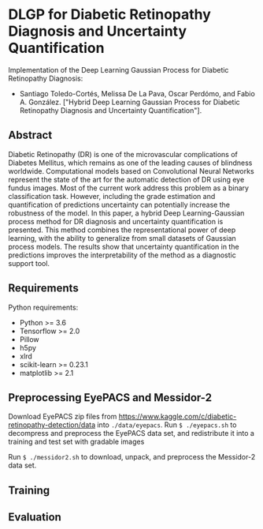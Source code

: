 # DLGP for Diabetic Retinopathy Diagnosis and Uncertainty Quantification

Implementation of the Deep Learning Gaussian Process for Diabetic Retinopathy Diagnosis:

* Santiago Toledo-Cortés, Melissa De La Pava, Oscar Perdómo, and Fabio A. González. ["Hybrid Deep Learning Gaussian Process for Diabetic Retinopathy Diagnosis and Uncertainty Quantification"].

## Abstract

Diabetic Retinopathy (DR) is one of the microvascular complications of Diabetes Mellitus, which remains as one of the leading causes of blindness worldwide. Computational models based on Convolutional Neural Networks represent the state of the art for the automatic detection of DR using eye fundus images. Most of the current work address this problem as a binary classification task. However, including the grade estimation and quantification of predictions uncertainty can potentially increase the robustness of the model. In this paper, a hybrid Deep Learning-Gaussian process method for DR diagnosis and uncertainty quantification is presented. This method combines the representational power of deep learning, with the ability to generalize from small datasets of Gaussian process models. The results show that uncertainty quantification in the predictions improves the interpretability of the method as a diagnostic support tool.

## Requirements

Python requirements:

- Python >= 3.6
- Tensorflow >= 2.0
- Pillow
- h5py
- xlrd
- scikit-learn >= 0.23.1
- matplotlib >= 2.1

## Preprocessing EyePACS and Messidor-2

Download EyePACS zip files from https://www.kaggle.com/c/diabetic-retinopathy-detection/data into `./data/eyepacs`. Run `$ ./eyepacs.sh` to decompress and preprocess the EyePACS data set, and redistribute it into a training and test set with gradable images

Run `$ ./messidor2.sh` to download, unpack, and preprocess the Messidor-2 data set.

## Training

## Evaluation